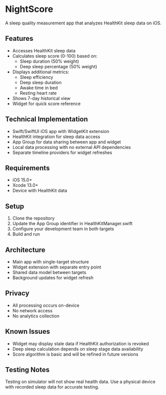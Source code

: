 # NightScore

A sleep quality measurement app that analyzes HealthKit sleep data on iOS.

## Features

- Accesses HealthKit sleep data
- Calculates sleep score (0-100) based on:
  - Sleep duration (50% weight)
  - Deep sleep percentage (50% weight)
- Displays additional metrics:
  - Sleep efficiency
  - Deep sleep duration
  - Awake time in bed
  - Resting heart rate
- Shows 7-day historical view
- Widget for quick score reference

## Technical Implementation

- Swift/SwiftUI iOS app with WidgetKit extension
- HealthKit integration for sleep data access
- App Group for data sharing between app and widget
- Local data processing with no external API dependencies
- Separate timeline providers for widget refreshes

## Requirements

- iOS 15.0+
- Xcode 13.0+
- Device with HealthKit data

## Setup

1. Clone the repository
2. Update the App Group identifier in HealthKitManager.swift
3. Configure your development team in both targets
4. Build and run

## Architecture

- Main app with single-target structure
- Widget extension with separate entry point
- Shared data model between targets
- Background updates for widget refresh

## Privacy

- All processing occurs on-device
- No network access
- No analytics collection

## Known Issues

- Widget may display stale data if HealthKit authorization is revoked
- Deep sleep calculation depends on sleep stage data availability
- Score algorithm is basic and will be refined in future versions

## Testing Notes

Testing on simulator will not show real health data. Use a physical device with recorded sleep data for accurate testing.